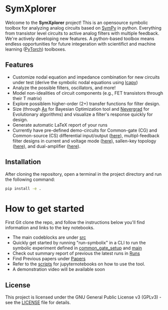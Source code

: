 # SymXplorer

Welcome to the **SymXplorer** project! This is an opensource symbolic toolbox for analyzing analog circuits based on [SymPy](https://www.sympy.org/en/index.html) in python. Everything from transistor level circuits to active analog filters with multiple feedback. We're actively developing new features. A python-based toolbox means endless opportunities for future integeration with scientifict and machine learning ([PyTorch](https://pytorch.org/)) toolboxes.

## Features
- Customize nodal equation and impedance combination for new circuits under test (derive the symbolic nodal equations using [lcapy](https://lcapy.readthedocs.io/en/latest/))
- Analyze the possible filters, oscillators, and more!
- Model non-idealities of circuit components (e.g., FET transistors through their T matrix)
- Explore possiblem higher-order (2+) transfer functions for filter design.
- Size (through [Ax](https://ax.dev/) for Bayesian Optimization tool and [Nevergrad](https://github.com/facebookresearch/nevergrad) for Evolutionary algorithms) and visualize a filter's response quickly for design.
- Generate automatic LaTeX report of your runs
- Currently have pre-defined demo-circuits for Common-gate (CG) and Common-source (CS) differential input/output ([here](src/symcircuit/demo/differential.py)), multipl-feedback filter designs in current and voltage mode ([here](src/symcircuit/demo/multiple_feedback.py)), sallen-key topology ([here](src/symcircuit/demo/sallen_key.py)), and dual-amplifier ([here](src/symcircuit/demo/dual_amplifier.py)).

## Installation
After cloning the repository, open a terminal in the project directory and run the following command:

```bash
pip install -e .
```

# How to get started
First Git clone the repo, and follow the instructions below you'll find information and links to the key notebooks.

- The main codeblocks are under [src](src/macanalog_symbolix/) 
- Quickly get started by running "run-symbolix" in a CLI to run the symbolic experiment defined in [common_gate_setup](src/symcircuit/demo/differential.py) and [main](src/symcircuit/symbolic_solver/main.py)
- Check out summary report of previous the latest runs in [Runs](Runs)
- Find Previous papers under [Papers](docs/Papers)
- Refer to the [scripts](scripts) for jupyternotebooks on how to use the tool.
- A demonstration video will be available soon

## License
This project is licensed under the GNU General Public License v3 (GPLv3) - see the [LICENSE](LICENSE) file for details.
